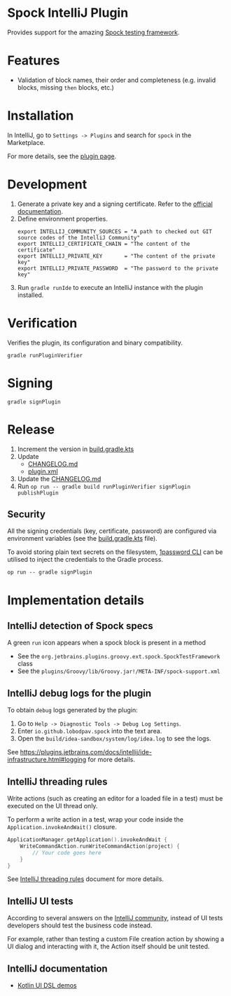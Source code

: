 # Spock IntelliJ Plugin

Provides support for the amazing [Spock testing framework](https://spockframework.org).
               
# Features

- Validation of block names, their order and completeness (e.g. invalid blocks, missing `then` blocks, etc.)
                        
# Installation

In IntelliJ, go to `Settings -> Plugins` and search for `spock` in the Marketplace.

For more details, see the [plugin page](https://plugins.jetbrains.com/plugin/23380-spock-framework-support). 

# Development

1. Generate a private key and a signing certificate. Refer to the [official documentation](https://plugins.jetbrains.com/docs/intellij/plugin-signing.html#generate-private-key).
2. Define environment properties.
    ```shell
    export INTELLIJ_COMMUNITY_SOURCES = "A path to checked out GIT source codes of the IntelliJ Community"
    export INTELLIJ_CERTIFICATE_CHAIN = "The content of the certificate"
    export INTELLIJ_PRIVATE_KEY       = "The content of the private key"
    export INTELLIJ_PRIVATE_PASSWORD  = "The password to the private key"
    ```
3. Run `gradle runIde` to execute an IntelliJ instance with the plugin installed.  
                
# Verification
              
Verifies the plugin, its configuration and binary compatibility.
     
```shell
gradle runPluginVerifier
```

# Signing
                                                
```shell
gradle signPlugin
```

# Release

1. Increment the version in [build.gradle.kts](build.gradle.kts)
2. Update
   - [CHANGELOG.md](CHANGELOG.md)
   - [plugin.xml](src/main/resources/META-INF/plugin.xml)
3. Update the [CHANGELOG.md](CHANGELOG.md)
4. Run `op run -- gradle build runPluginVerifier signPlugin publishPlugin`

## Security

All the signing credentials (key, certificate, password) are configured
via environment variables (see the [build.gradle.kts](build.gradle.kts) file).

To avoid storing plain text secrets on the filesystem, [1password CLI](https://developer.1password.com/docs/cli)
can be utilised to inject the credentials to the Gradle process. 

```shell
op run -- gradle signPlugin
```

# Implementation details
 
## IntelliJ detection of Spock specs

A green `run` icon appears when a spock block is present in a method
- See the `org.jetbrains.plugins.groovy.ext.spock.SpockTestFramework` class
- See the `plugins/Groovy/lib/Groovy.jar!/META-INF/spock-support.xml`
              
## IntelliJ debug logs for the plugin

To obtain `debug` logs generated by the plugin:
1. Go to `Help -> Diagnostic Tools -> Debug Log Settings`.
2. Enter `io.github.lobodpav.spock` into the text area.
3. Open the `build/idea-sandbox/system/log/idea.log` to see the logs.

See https://plugins.jetbrains.com/docs/intellij/ide-infrastructure.html#logging for more details.
                
## IntelliJ threading rules

Write actions (such as creating an editor for a loaded file in a test) must be executed on the UI thread only.
                                                                        
To perform a write action in a test, wrap your code inside the `Application.invokeAndWait()` closure.
```kotlin
ApplicationManager.getApplication().invokeAndWait {
    WriteCommandAction.runWriteCommandAction(project) {
        // Your code goes here
    }
}
```

See [IntelliJ threading rules](https://plugins.jetbrains.com/docs/intellij/general-threading-rules.html)
document for more details.

## IntelliJ UI tests

According to several answers on the [IntelliJ community](https://intellij-support.jetbrains.com/hc/en-us),
instead of UI tests developers should test the business code instead.

For example, rather than testing a custom File creation action by showing a UI dialog and interacting with it,
the Action itself should be unit tested.
                                                      
## IntelliJ documentation

- [Kotlin UI DSL demos](https://github.com/JetBrains/intellij-community/blob/master/platform/platform-impl/src/com/intellij/internal/ui/uiDslShowcase)
